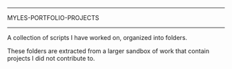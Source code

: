 _________________________________
MYLES-PORTFOLIO-PROJECTS
_____________________________________
A collection of scripts I have worked on, organized into folders.

These folders are extracted from a larger sandbox of work that contain projects I did not contribute to.











